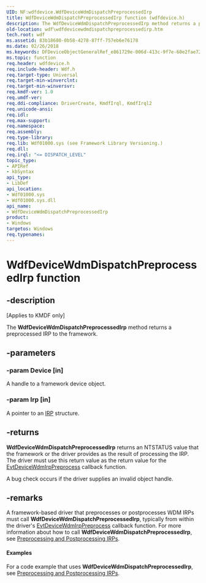 ```yaml
---
UID: NF:wdfdevice.WdfDeviceWdmDispatchPreprocessedIrp
title: WdfDeviceWdmDispatchPreprocessedIrp function (wdfdevice.h)
description: The WdfDeviceWdmDispatchPreprocessedIrp method returns a preprocessed IRP to the framework.
old-location: wdf\wdfdevicewdmdispatchpreprocessedirp.htm
tech.root: wdf
ms.assetid: 83b18680-0b58-4278-87ff-757eb6e76178
ms.date: 02/26/2018
ms.keywords: DFDeviceObjectGeneralRef_e861729e-006d-413c-9f7e-60e2fae72c1f.xml, WdfDeviceWdmDispatchPreprocessedIrp, WdfDeviceWdmDispatchPreprocessedIrp method, kmdf.wdfdevicewdmdispatchpreprocessedirp, wdf.wdfdevicewdmdispatchpreprocessedirp, wdfdevice/WdfDeviceWdmDispatchPreprocessedIrp
ms.topic: function
req.header: wdfdevice.h
req.include-header: Wdf.h
req.target-type: Universal
req.target-min-winverclnt: 
req.target-min-winversvr: 
req.kmdf-ver: 1.0
req.umdf-ver: 
req.ddi-compliance: DriverCreate, KmdfIrql, KmdfIrql2
req.unicode-ansi: 
req.idl: 
req.max-support: 
req.namespace: 
req.assembly: 
req.type-library: 
req.lib: Wdf01000.sys (see Framework Library Versioning.)
req.dll: 
req.irql: "<= DISPATCH_LEVEL"
topic_type:
- APIRef
- kbSyntax
api_type:
- LibDef
api_location:
- Wdf01000.sys
- Wdf01000.sys.dll
api_name:
- WdfDeviceWdmDispatchPreprocessedIrp
product:
- Windows
targetos: Windows
req.typenames: 
---
```


# WdfDeviceWdmDispatchPreprocessedIrp function


## -description


<p class="CCE_Message">[Applies to KMDF only]</p>

The <b>WdfDeviceWdmDispatchPreprocessedIrp</b> method returns a  preprocessed IRP to the framework.


## -parameters




### -param Device [in]

A handle to a framework device object.


### -param Irp [in]

A pointer to an <a href="https://msdn.microsoft.com/library/windows/hardware/ff550694">IRP</a> structure.


## -returns



<b>WdfDeviceWdmDispatchPreprocessedIrp</b> returns an NTSTATUS value that the framework or the driver provides as the result of processing the IRP. The driver must use this return value as the return value for the <a href="https://msdn.microsoft.com/aff9cb60-d61b-47a8-aae4-6ffd2a1b7a9a">EvtDeviceWdmIrpPreprocess</a> callback function.

A bug check occurs if the driver supplies an invalid object handle.




## -remarks



A framework-based driver that preprocesses or postprocesses WDM IRPs must call <b>WdfDeviceWdmDispatchPreprocessedIrp</b>, typically from within the driver's <a href="https://msdn.microsoft.com/aff9cb60-d61b-47a8-aae4-6ffd2a1b7a9a">EvtDeviceWdmIrpPreprocess</a> callback function. For more information about how to call <b>WdfDeviceWdmDispatchPreprocessedIrp</b>, see <a href="https://docs.microsoft.com/windows-hardware/drivers/wdf/preprocessing-and-postprocessing-irps">Preprocessing and Postprocessing IRPs</a>.


#### Examples

For a code example that uses <b>WdfDeviceWdmDispatchPreprocessedIrp</b>, see <a href="https://docs.microsoft.com/windows-hardware/drivers/wdf/preprocessing-and-postprocessing-irps">Preprocessing and Postprocessing IRPs</a>.

<div class="code"></div>


